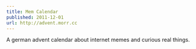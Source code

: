 ```yaml
---
title: Mem Calendar
published: 2011-12-01
url: http://advent.morr.cc
---
```


A german advent calendar about internet memes and curious real things.
